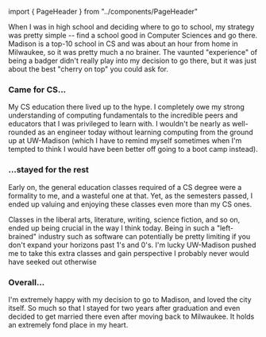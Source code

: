 import { PageHeader } from "../components/PageHeader"

<PageHeader title="University of Wisconsin-Madison" secondary="Bachelor of Arts in Computer Science" startDate="2014" endDate="2017" />

When I was in high school and deciding where to go to school, my strategy was pretty simple -- find a school good in Computer Sciences and go there. Madison is a top-10 school in CS and was about an hour from home in Milwaukee, so it was pretty much a no brainer. The vaunted "experience" of being a badger didn't really play into my decision to go there, but it was just about the best "cherry on top" you could ask for.

### Came for CS...

My CS education there lived up to the hype. I completely owe my strong understanding of computing fundamentals to the incredible peers and educators that I was privileged to learn with. I wouldn't be nearly as well-rounded as an engineer today without learning computing from the ground up at UW-Madison (which I have to remind myself sometimes when I'm tempted to think I would have been better off going to a boot camp instead).

### ...stayed for the rest

Early on, the general education classes required of a CS degree were a formality to me, and a wasteful one at that. Yet, as the semesters passed, I ended up valuing and enjoying these classes even more than my CS ones.

Classes in the liberal arts, literature, writing, science fiction, and so on, ended up being crucial in the way I think today. Being in such a "left-brained" industry such as software can potentially be pretty limiting if you don't expand your horizons past 1's and 0's. I'm lucky UW-Madison pushed me to take this extra classes and gain perspective I probably never would have seeked out otherwise

### Overall...

I'm extremely happy with my decision to go to Madison, and loved the city itself. So much so that I stayed for two years after graduation and even decided to get married there even after moving back to Milwaukee. It holds an extremely fond place in my heart.
